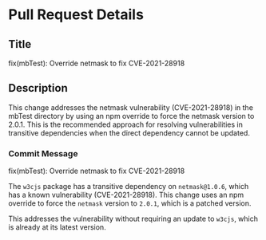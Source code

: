 # Pull Request Details

## Title
fix(mbTest): Override netmask to fix CVE-2021-28918

## Description
This change addresses the netmask vulnerability (CVE-2021-28918) in the mbTest directory by using an npm override to force the netmask version to 2.0.1. This is the recommended approach for resolving vulnerabilities in transitive dependencies when the direct dependency cannot be updated.

### Commit Message
fix(mbTest): Override netmask to fix CVE-2021-28918

The `w3cjs` package has a transitive dependency on `netmask@1.0.6`, which has a known vulnerability (CVE-2021-28918). This change uses an npm override to force the `netmask` version to `2.0.1`, which is a patched version.

This addresses the vulnerability without requiring an update to `w3cjs`, which is already at its latest version.